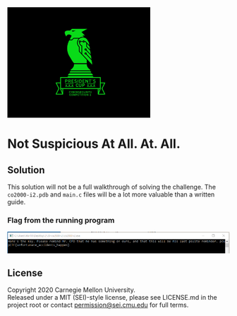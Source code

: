 <img src="../../../pc1-logo.png" height="250px">

# Not Suspicious At All. At. All.

## Solution

This solution will not be a full walkthrough of solving the challenge. The `co2000-i2.pdb` and `main.c`
files will be a lot more valuable than a written guide.

### Flag from the running program

<img src="flag.png">

## License
Copyright 2020 Carnegie Mellon University.  
Released under a MIT (SEI)-style license, please see LICENSE.md in the project root or contact permission@sei.cmu.edu for full terms.
